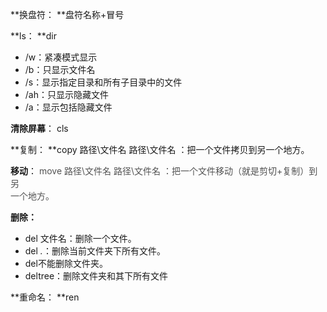 **换盘符：  **盘符名称+冒号

**ls： **dir

+ /w：紧凑模式显示
+ /b：只显示文件名
+ /s：显示指定目录和所有子目录中的文件
+ /ah：只显示隐藏文件
+ /a：显示包括隐藏文件

**清除屏幕**： cls

**复制： **copy 路径\文件名 路径\文件名 ：把一个文件拷贝到另一个地方。

**移动**： <font style="color:rgba(58, 58, 58, 0.88);">move 路径\文件名 路径\文件名 ：把一个文件移动（就是剪切+复制）到另  
</font><font style="color:rgba(58, 58, 58, 0.88);">一个地方。</font>

**删除：**

+ del 文件名：删除一个文件。
+ del *.*：删除当前文件夹下所有文件。
+ del不能删除文件夹。
+ deltree：删除文件夹和其下所有文件

**重命名： **ren



